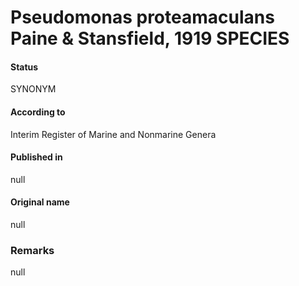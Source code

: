 # Pseudomonas proteamaculans Paine & Stansfield, 1919 SPECIES

#### Status
SYNONYM

#### According to
Interim Register of Marine and Nonmarine Genera

#### Published in
null

#### Original name
null

### Remarks
null